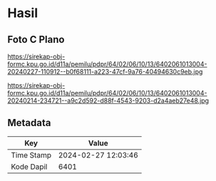 # Hasil

## Foto C Plano

https://sirekap-obj-formc.kpu.go.id/d11a/pemilu/pdpr/64/02/06/10/13/6402061013004-20240227-110912--b0f68111-a223-47cf-9a76-40494630c9eb.jpg

https://sirekap-obj-formc.kpu.go.id/d11a/pemilu/pdpr/64/02/06/10/13/6402061013004-20240214-234721--a9c2d592-d88f-4543-9203-d2a4aeb27e48.jpg


## Metadata

| Key        | Value               |
| ---------- | ------------------- |
| Time Stamp | 2024-02-27 12:03:46 |
| Kode Dapil | 6401                |



